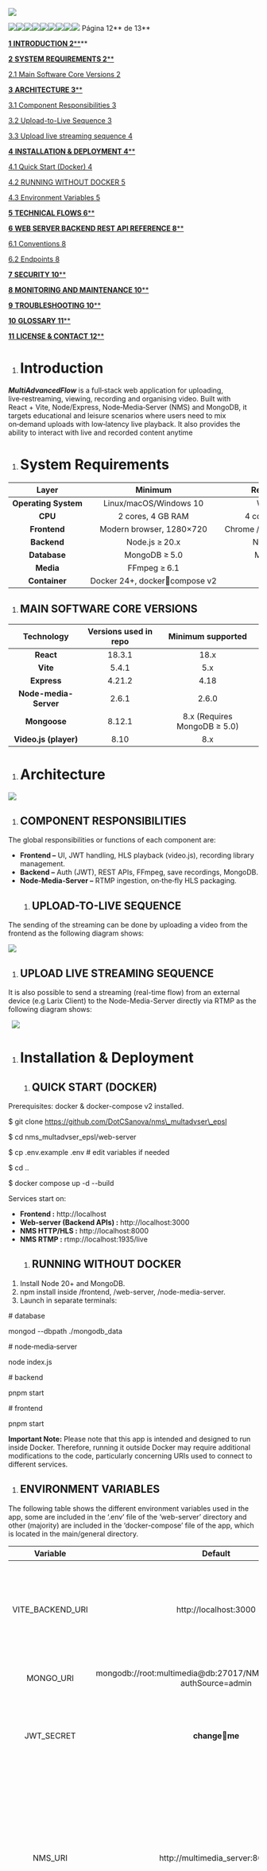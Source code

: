 ﻿![](Aspose.Words.6e95343e-349c-42c9-85ae-2c7b427091d8.001.jpeg)



















![](Aspose.Words.6e95343e-349c-42c9-85ae-2c7b427091d8.002.png)![](Aspose.Words.6e95343e-349c-42c9-85ae-2c7b427091d8.003.png)![](Aspose.Words.6e95343e-349c-42c9-85ae-2c7b427091d8.004.png)![](Aspose.Words.6e95343e-349c-42c9-85ae-2c7b427091d8.005.png)![](Aspose.Words.6e95343e-349c-42c9-85ae-2c7b427091d8.006.png)![](Aspose.Words.6e95343e-349c-42c9-85ae-2c7b427091d8.007.png)![](Aspose.Words.6e95343e-349c-42c9-85ae-2c7b427091d8.008.png)![](Aspose.Words.6e95343e-349c-42c9-85ae-2c7b427091d8.009.png)![](Aspose.Words.6e95343e-349c-42c9-85ae-2c7b427091d8.010.png)
Página 12** de 13**

[**1**	**INTRODUCTION	2****](#_toc196656736)**

[**2**	**SYSTEM REQUIREMENTS	2****](#_toc196656737)

[2.1	Main Software Core Versions	2](#_toc196656738)

[**3**	**ARCHITECTURE	3****](#_toc196656739)

[3.1	Component Responsibilities	3](#_toc196656740)

[3.2	Upload-to-Live Sequence	3](#_toc196656741)

[3.3	Upload live streaming sequence	4](#_toc196656742)

[**4**	**INSTALLATION & DEPLOYMENT	4****](#_toc196656743)

[4.1	Quick Start (Docker)	4](#_toc196656744)

[4.2	RUNNING WITHOUT DOCKER	5](#_toc196656745)

[4.3	Environment Variables	5](#_toc196656746)

[**5**	**TECHNICAL FLOWS	6****](#_toc196656747)

[**6**	**WEB SERVER BACKEND REST API REFERENCE	8****](#_toc196656748)

[6.1	Conventions	8](#_toc196656749)

[6.2	Endpoints	8](#_toc196656750)

[**7**	**SECURITY	10****](#_toc196656751)

[**8**	**MONITORING AND MAINTENANCE	10****](#_toc196656752)

[**9**	**TROUBLESHOOTING	10****](#_toc196656753)

[**10**	**GLOSSARY	11****](#_toc196656754)

[**11**	**LICENSE & CONTACT	12****](#_toc196656755)


1. # <a name="_toc196656736"></a>**Introduction**
***MultiAdvancedFlow*** is a full‑stack web application for uploading, live‑restreaming, viewing, recording and organising video. Built with React + Vite, Node/Express, Node‑Media‑Server (NMS) and MongoDB, it targets educational and leisure scenarios where users need to mix on‑demand uploads with low‑latency live playback. It also provides the ability to interact with live and recorded content anytime
1. # <a name="_toc196656737"></a>**System Requirements**

|**Layer**|**Minimum**|**Recommended**|
| :-: | :-: | :-: |
|**Operating System**|Linux/macOS/Windows 10|Windows 10|
|**CPU**|2 cores, 4 GB RAM|4 cores, 8 GB RAM|
|**Frontend**|Modern browser, 1280×720|Chrome / Firefox / Edge latest|
|**Backend**|Node.js ≥ 20.x|Node.js 20.5.0|
|**Database**|MongoDB ≥ 5.0|MongoDB 6.0|
|**Media**|FFmpeg ≥ 6.1|Same|
|**Container**|Docker 24+, dockercompose v2|—|


1. ## <a name="_toc196656738"></a>**MAIN SOFTWARE CORE VERSIONS**

|**Technology**|**Versions used in repo**|**Minimum supported**|
| :-: | :-: | :-: |
|**React**|18\.3.1|18\.x|
|**Vite**|5\.4.1|5\.x|
|**Express**|4\.21.2|4\.18|
|**Node-media-Server**|2\.6.1|2\.6.0|
|**Mongoose**|8\.12.1|8\.x (Requires MongoDB ≥ 5.0)|
|**Video.js (player)**|8\.10|8\.x|




1. # <a name="_toc196656739"></a>**Architecture**


![](Aspose.Words.6e95343e-349c-42c9-85ae-2c7b427091d8.011.png)


1. ## <a name="_toc196656740"></a>**COMPONENT RESPONSIBILITIES**
The global responsibilities or functions of each component are:

- **Frontend –** UI, JWT handling, HLS playback (video.js), recording library management.
- **Backend  –** Auth (JWT), REST APIs, FFmpeg, save recordings, MongoDB.
- **Node‑Media‑Server –** RTMP ingestion, on‑the‑fly HLS packaging.
  1. ## <a name="_toc196656741"></a>**UPLOAD-TO-LIVE SEQUENCE**
The sending of the streaming can be done by uploading a video from the frontend as the following diagram shows:

![](Aspose.Words.6e95343e-349c-42c9-85ae-2c7b427091d8.012.png)
1. ## <a name="_toc196656742"></a>**UPLOAD LIVE STREAMING SEQUENCE**
It is also possible to send a streaming (real-time flow) from an external device (e.g Larix Client) to the Node-Media-Server directly via RTMP as the following diagram shows:

` `![](Aspose.Words.6e95343e-349c-42c9-85ae-2c7b427091d8.013.png)
1. # <a name="_toc196656743"></a>**Installation & Deployment**
   1. ## <a name="_toc196656744"></a>**QUICK START (DOCKER)**
Prerequisites: docker & docker-compose v2 installed.

$ git clone https://github.com/DotCSanova/nms\_multadvser\_epsl

$ cd nms\_multadvser\_epsl/web-server

$ cp .env.example .env  # edit variables if needed

$ cd ..

$ docker compose up -d --build

Services start on:

- **Frontend :** http://localhost
- **Web-server (Backend APIs) :** http://localhost:3000
- **NMS HTTP/HLS :** http://localhost:8000
- **NMS RTMP :** rtmp://localhost:1935/live
  1. ## <a name="_toc196656745"></a>**RUNNING WITHOUT DOCKER**
1. Install Node 20+ and MongoDB.
1. npm install inside /frontend, /web-server, /node-media-server.
1. Launch in separate terminals:

\# database

mongod --dbpath ./mongodb\_data

\# node‑media‑server

node index.js

\# backend

pnpm start

\# frontend

pnpm start

**Important Note:** Please note that this app is intended and designed to run inside Docker. Therefore, running it outside Docker may require additional modifications to the code, particularly concerning URIs used to connect to different services.
1. ## <a name="_toc196656746"></a>**ENVIRONMENT VARIABLES**
The following table shows the different environment variables used in the app, some are included in the ‘.env’ file of the ‘web-server’ directory and other (majority) are included in the ‘docker-compose’ file of the app, which is located in the main/general directory.

|**Variable**|**Default**|**Description**|
| :-: | :-: | :-: |
|<p></p><p>VITE\_BACKEND\_URI</p><p></p>|<p></p><p>http://localhost:3000</p>|<p>Injected in frontend, needed to send requests to the web-server backend.</p><p></p>|
|<p></p><p>MONGO\_URI</p><p></p>|<p></p><p>mongodb://root:multimedia@db:27017/NMS\_MULTIMEDIA\_DB?authSource=admin</p><p></p>|<p>MongoDB connection.</p><p></p>|
|<p></p><p>JWT\_SECRET</p><p></p>|<p></p><p>**changeme**</p><p></p>|<p>Token signing key.</p><p>Please change for your case.</p>|
|<p></p><p></p><p></p><p>NMS\_URI</p><p></p>|<p></p><p></p><p>http://multimedia\_server:8000</p><p></p>|<p>NMS HTTP URL with respect the docker container name (ID). It is injected in the backend to make requests to the node media server.</p><p></p>|
|<p></p><p></p><p>NMS\_RTMP\_URI</p><p></p>|<p></p><p></p><p>rtmp://multimedia\_server:1935</p><p></p>|<p>RTMP ingest URL. It is injected in the backend to send RTMP traffic to the node media server.</p><p></p><p></p>|

1. # <a name="_toc196656747"></a>**Technical Flows**
The flows below describe runtime interactions among components. UI navigation details are intentionally omitted—see the User Manual for step‑by‑step screen guidance.

|**#**|**Flow**|**Entry Point / Protocol**|**Backend Action**|**NMS Action**|**Result**|
| :-: | :-: | :-: | :-: | :-: | :-: |
|1|**User Registration**|POST /api/auth/register|Validate→hash (bcrypt) → store in MongoDB|—|201 Created|
|2|<p>**Login**</p><p>**& JWT issuance**</p>|<p>POST</p><p>/api/auth/login</p>|Verify credentials → sign JWT (HS256)|—|200+ token|
|3|Upload video-> Live Stream Visualization|<p>POST /api/upload\_video</p><p></p>||<p>Package</p><p>HLS segments</p>|Clients pull /live/<stream\_name>/index.m3u8|
|4|**Enumerate Active Streams**|GET /api/streams/active\_streams|Proxy & format GET /api/streams (NMS)|—|JSON list of Streams URLs available in NMS|
|5|**Start Recording**|POST /api/record/start-recording|FFmpeg pulls RTMP (NMS)→save MP4, index MongoDB|—|recordingId returned|
|6|**Stop Recording**|POST /api/record/stop-recording|Stop FFmpeg, persist duration|—|200 OK|
|7|**Fetch Recordings**|GET /api/record/recordings|Query MongoDB|—|Array of recordings|
|8|**Delete Recording**|DELETE /api/record/recordings/:id|Remove MP4 + DB doc|—|200 OK|
|9|**Toggle Favourite**|PATCH /api/record/recordings/:id/favorite|Update favourite flag|—|200 OK|
|10|**Playback Recording**|GET /api/record/recordings/:id/stream|Stream MP4 w/ Accept-Ranges|—|Progressive playback|


1. # <a name="_toc196656748"></a>**WEB SERVER BACKEND REST API REFERENCE**
   1. ## <a name="_toc196656749"></a>**CONVENTIONS** 
- Auth – send Authorization: Bearer <JWT> header.
- All bodies are application/json unless file upload.
  1. ## <a name="_toc196656750"></a>**ENDPOINTS** 
**POST /api/auth/register**

curl -X POST http://localhost:3000/api/auth/register \

`  `-H "Content-Type: application/json" \

`  `-d '{"username":"alice","password":"Passw0rd!"}'

**Success 201**

{ "message": "User created" }

**Errors** 400 Validation, 409 Conflict, 500 Server.

**POST /api/auth/login**

curl -X POST http://localhost:3000/api/auth/login \

`  `-H "Content-Type: application/json" \

`  `-d '{"username":"alice","password":"Passw0rd!"}'

**Success 200**

{ "token": "<jwt>", "expiresIn": 3600 }

**Errors** 401 Invalid credentials, 500.

**GET /api/streams/active\_streams**

curl -H "Authorization: Bearer $JWT" \

`  `http://localhost:3000/api/streams/active\_streams

**Success 200**

[{ "streamId":"alice","url":"http://localhost:8000/live/alice/index.m3u8" }]



**POST /api/upload\_video**

curl -X POST http://localhost:3000/api/upload\_video \

`  `-H "Authorization: Bearer $JWT" \

`  `-F file=@video.mp4

**Success 200** 

{ "message":"Upload correctly" }

**Errors** 500 Upload failed.

**POST /api/record/start-recording**

curl -X POST http://localhost:3000/api/record/start-recording \

`  `-H "Authorization: Bearer $JWT" \

`  `-H "Content-Type: application/json" \

`  `-d '{"streamId":"alice"}'

**Success 200** 

{ "message":"Recording started" }

**Errors** 400 Parameters left, 404 User not found, 500 Upload failed.

**POST /api/record/stop-recording**

(similar body). 

Returns 

{ "message":"Recording stopped" }.

**Errors** 500 Server.

**GET /api/record/recordings**

curl -H "Authorization: Bearer $JWT" \

`  `http://localhost:3000/api/record/recordings

**Success 200** – Array of recording metadata.

**DELETE /api/record/recordings/:id**

curl -X DELETE -H "Authorization: Bearer $JWT" \

`  `http://localhost:3000/api/record/recordings/6632...

**PATCH /api/record/recordings/:id/favorite**

curl -X PATCH -H "Authorization: Bearer $JWT" \

`  `-H "Content-Type: application/json" \

`  `-d '{"favorite":true}' \

`  `http://localhost:3000/api/record/recordings/6632/favorite

**GET /api/record/recordings/:id/stream**

Returns MP4 with Accept-Ranges for seeking.

1. # <a name="_toc196656751"></a>**Security**
- **Authentication** – stateless JWT (HS256). Default expiry 1 h.
- **Token rotation** – client should refresh shortly before expiry.
- **Authorization** – middleware validates user tokens.
- **CORS** – frontend origin whitelisted via env CORS\_ORIGIN.
- **Secrets** – store in .env, never commit.
1. # <a name="_toc196656752"></a>**Monitoring and maintenance**

|**Aspect**|**Tool/Command**|**Purpose**|
| :-: | :-: | :-: |
|**Logs**|Docker logs nms\_multimedia\_server|API Requests, NMS status & FFmpeg events|
|**Metrics**|docker stats|CPU/RAM/Net usage|
|**Stream list**|curl http://localhost:8000/api/streams|Active NMS streams|

1. # <a name="_toc196656753"></a>**Troubleshooting**

|**Error Message**|**Likely Cause**|**Fix**|
| :-: | :-: | :-: |
|Invalid or expired token|JWT expired|Login again|
|Recording not found|Wrong ID / deleted|Verify ID, check MongoDB|
|Error fetching streams|NMS down|docker compose restart multimedia\_server|
|Recording file not found|Disk cleanup removed MP4|Restore from backup|

1. # <a name="_toc196656754"></a>**Glossary**

|**Term**|**Meaning / Use in This Project**|
| :-: | :-: |
|**AAC**|Advanced Audio Coding, audio codec used in HLS segments.|
|**bcrypt**|Passwordhashing algorithm used when creating accounts.|
|**CORS preflight**|Browser OPTIONS request that checks crossorigin permissions before the actual call.|
|**CRUD**|Create, Read, Update, Delete – core operations exposed by the REST API.|
|**Docker & Docker Compose**|Container runtime and orchestration tool used for onecommand deployment.|
|**FFmpeg**|Commandline tool that encodes uploads to RTMP and records HLS back to MP4.|
|**FFprobe**|Companion CLI from FFmpeg suite for probing/diagnosing media streams.|
|**Fluentffmpeg**|Node.js wrapper around FFmpeg used by the backend for recording.|
|**GOP**|Group Of Pictures; complete frame cycle transmitted by RTMP and repackaged into HLS.|
|**H.264**|Video codec used inside MP4/HLS segments for maximum browser compatibility.|
|**HLS**|HTTP Live Streaming, adaptive protocol used by browsers to fetch .m3u8 playlists and .ts segments.|
|**JWT**|JSON Web Token that carries the user identity; signed with HS256 in this app.|
|**LLHLS**|LowLatency HLS; achieved here with 1second segments and playlist size 2.|
|**Mongoose**|ODM library that maps MongoDB collections to JavaScript models.|
|**MSE**|Media Source Extensions, browser API leveraged by video.js to append HLS segments.|
|**MP4**|Container format used for archived recordings on disk.|
|**NMS (NodeMediaServer)**|Node.js streaming server that ingests RTMP and produces HLS.|
|**Playlist (.m3u8)**|Index file listing the order of HLS segments for a given stream.|
|**React**|Frontend JavaScript library powering the SPA.|
|**REST**|Representational State Transfer – style followed by all HTTP APIs.|
|**RTMP**|RealTime Messaging Protocol used by the backend to push live video into NMS.|
|**Segment (.ts)**|1second video chunk referenced from the HLS playlist.|
|**Vite**|Frontend build tool providing hot module reload.|
|**video.js**|HTML5 player library used to render HLS in the browser.|

1. # <a name="_toc196656755"></a>**License & Contact**
- Code released under **MIT License**.
- Report issues or submit PRs at <https://github.com/DotCSanova/nms_multadvser_epsl>.

